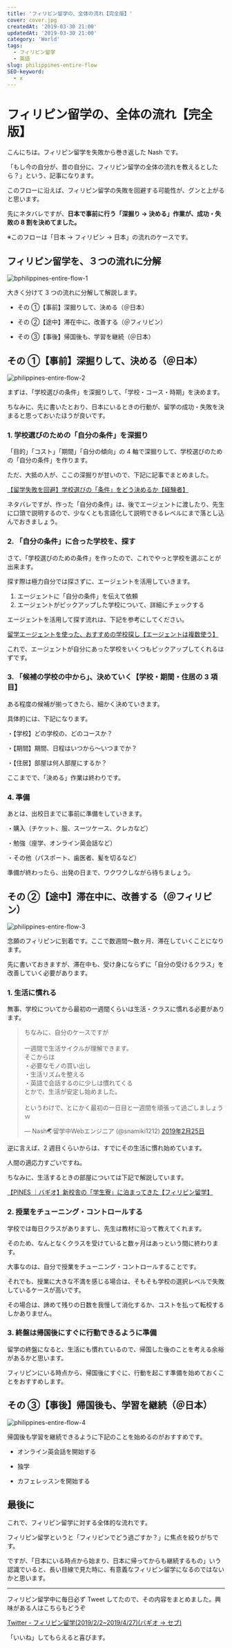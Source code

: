 ```yaml
---
title: 'フィリピン留学の、全体の流れ【完全版】'
cover: cover.jpg
createdAt: '2019-03-30 21:00'
updatedAt: '2019-03-30 21:00'
category: 'World'
tags:
  - フィリピン留学
  - 英語
slug: philippines-entire-flow
SEO-keyword:
  - x
---
```


# フィリピン留学の、全体の流れ【完全版】

こんにちは。フィリピン留学を失敗から巻き返した Nash です。

「もし今の自分が、昔の自分に、フィリピン留学の全体の流れを教えるとしたら？」という、記事になります。

このフローに沿えば、フィリピン留学の失敗を回避する可能性が、グンと上がると思います。

先にネタバレですが、<b>日本で事前に行う「深掘り → 決める」作業が、成功・失敗の 8 割を決めてました。</b>

※このフローは「日本 → フィリピン → 日本」の流れのケースです。

## フィリピン留学を、３つの流れに分解

![bphilippines-entire-flow-1](./1.jpg)

大きく分けて 3 つの流れに分解して解説します。

- その ①【事前】深掘りして、決める（＠日本）

- その ②【途中】滞在中に、改善する（＠フィリピン）

- その ③【事後】帰国後も、学習を継続（＠日本）

## その ①【事前】深掘りして、決める（＠日本）

![philippines-entire-flow-2](./2.jpg)

まずは、「学校選びの条件」を深掘りして、「学校・コース・時期」を決めます。

ちなみに、先に書いたとおり、日本にいるときの行動が、留学の成功・失敗を決まると思っておいたほうが良いです。

### 1. 学校選びのための「自分の条件」を深掘り

「目的」「コスト」「期間」「自分の傾向」の 4 軸で深掘りして、学校選びのための「自分の条件」を作ります。

ただ、大抵の人が、ここの深掘りが甘いので、下記に記事でまとめました。

[【留学失敗を回避】学校選びの「条件」をどう決めるか【経験者】](./philippines-own-condition-of-searching-school)

ネタバレですが、作った「自分の条件」は、後でエージェントに渡したり、先生に口頭で説明するので、少なくとも言語化して説明できるレベルにまで落とし込んでおきましょう。

### 2. 「自分の条件」に合った学校を、探す

さて、「学校選びのための条件」を作ったので、これでやっと学校を選ぶことが出来ます。

探す際は極力自分では探さずに、エージェントを活用していきます。

1. エージェントに「自分の条件」を伝えて依頼
2. エージェントがピックアップした学校について、詳細にチェックする

エージェントを活用して探す流れは、下記を参考にしてください。

[留学エージェントを使った、おすすめの学校探し【エージェントは複数使う】](./philippines-how-to-use-agent)

これで、エージェントが自分にあった学校をいくつもピックアップしてくれるはずです。

### 3. 「候補の学校の中から」、決めていく【学校・期間・住居の 3 項目】

ある程度の候補が揃ってきたら、細かく決めていきます。

具体的には、下記になります。

・【学校】どの学校の、どのコースか？

・【期間】期間、日程はいつから〜いつまでか？

・【住居】部屋は何人部屋にするか？

ここまでで、「決める」作業は終わりです。

### 4. 準備

あとは、出校日までに事前に準備をしていきます。

・購入（チケット、服、スーツケース、クレカなど）

・勉強（座学、オンライン英会話など）

・その他（パスポート、歯医者、髪を切るなど）

準備が終わったら、出発の日まで、ワクワクしながら待ちましょう。

## その ②【途中】滞在中に、改善する（＠フィリピン）

![philippines-entire-flow-3](./3.jpg)

念願のフィリピンに到着です。ここで数週間〜数ヶ月、滞在していくことになります。

先に書いておきますが、滞在中も、受け身にならずに「自分の受けるクラス」を改善していく必要があります。

### 1. 生活に慣れる

無事、学校についてから最初の一週間くらいは生活・クラスに慣れる必要があります。

<blockquote class="twitter-tweet" data-conversation="none" data-lang="ja"><p lang="ja" dir="ltr">ちなみに、自分のケースですが<br><br>一週間で生活サイクルが理解できます。<br>そこからは<br>・必要なモノの買い出し<br>・生活リズムを整える<br>・英語で会話するのに少しは慣れてくる<br>とかで、生活が安定し始めました。<br><br>というわけで、とにかく最初の一日目と一週間を頑張って過ごしましょうｗ</p>&mdash; Nash🌏留学中Webエンジニア (@snamiki1212) <a href="https://twitter.com/snamiki1212/status/1100049489547616256?ref_src=twsrc%5Etfw">2019年2月25日</a></blockquote>
<script async src="https://platform.twitter.com/widgets.js" charset="utf-8"></script>

逆に言えば、2 週目くらいからは、すでにその生活に慣れ始めています。

人間の適応力すごいですね。

ちなみに、生活するときの部屋については下記で解説しています。

[【PINES ｜バギオ】新校舎の「学生寮」に泊まってきた【フィリピン留学】](./philippines-baguio-pines-domitory)

### 2. 授業をチューニング・コントロールする

学校では毎日クラスがありますし、先生は教材に沿って教えてくれます。

そのため、なんとなくクラスを受けていると数ヶ月はあっという間に終わります。

大事なのは、自分で授業をチューニング・コントロールすることです。

それでも、授業に大きな不満を感じる場合は、そもそも学校の選択レベルで失敗しているケースが高いです。

その場合は、諦めて残りの日数を我慢して消化するか、コストを払って転校するしかありません。

### 3. 終盤は帰国後にすぐに行動できるように準備

留学の終盤になると、生活にも慣れているので、帰国した後のことを考える余裕があるかと思います。

フィリピンにいる時点から、帰国後にすぐに、行動を起こす準備を始めておくことをおすすめします。

## その ③【事後】帰国後も、学習を継続（＠日本）

![philippines-entire-flow-4](./4.jpg)

帰国後も学習を継続できるように下記のことを始めるのがおすすめです。

- オンライン英会話を開始する

- 独学

- カフェレッスンを開始する

## 最後に

これで、フィリピン留学に対する全体的な流れです。

フィリピン留学というと「フィリピンでどう過ごすか？」に焦点を絞りがちです。

ですが、「日本にいる時点から始まり、日本に帰ってからも継続するもの」いう認識でいると、長い目線で見た時に、有意義なフィリピン留学になるのではないかと思います。

---

フィリピン留学中に毎日必ず Tweet してたので、その内容をまとめました。興味がある人はこちらもどうぞ

[Twitter - フィリピン留学(2019/2/2~2019/4/27)(バギオ → セブ)](https://twitter.com/i/moments/1108015112575541249)

「いいね」してもらえると喜びます。
